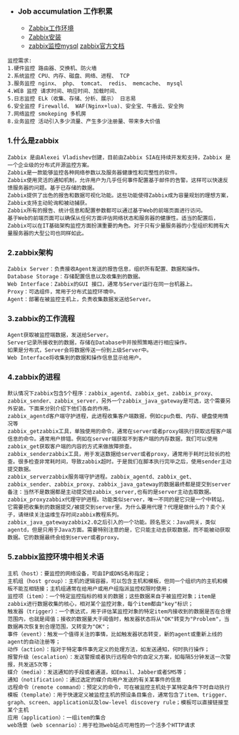 + ### Job accumulation 工作积累
    + [Zabbix工作环境](https://github.com/Kingserch/Job-accumulation/blob/Linux/Linux/Lnmp.md)
	+ [Zabbix安装](https://github.com/Kingserch/Job-accumulation/blob/zabbix/zabbix/zabbix%E5%AE%89%E8%A3%85.md)
	+ [zabbix监控mysql](https://github.com/Kingserch/Job-accumulation/blob/zabbix/zabbix/zabbix%E8%87%AA%E5%AE%9A%E4%B9%89key%E7%9B%91%E6%8E%A7mysql.md)
[zabbix官方文档](https://www.zabbix.com/documentation/4.0/zh/manual)
```
监控需求:
1.硬件监控 路由器、交换机、防火墙
2.系统监控 CPU、内存、磁盘、网络、进程、 TCP
3.服务监控 nginx、 php、 tomcat、 redis、 memcache、 mysql
4.WEB 监控 请求时间、响应时间、加载时间、
5.日志监控 ELk（收集、存储、分析、展示） 日志易
6.安全监控 Firewalld、 WAF(Nginx+lua)、安全宝、牛盾云、安全狗
7.网络监控 smokeping 多机房
8.业务监控 活动引入多少流量、产生多少注册量、带来多大价值
```
### 1.什么是zabbix
```
Zabbix 是由Alexei Vladishev创建，目前由Zabbix SIA在持续开发和支持，Zabbix 是一个企业级的分布式开源监控方案。  
Zabbix是一款能够监控各种网络参数以及服务器健康性和完整性的软件。
Zabbix使用灵活的通知机制，允许用户为几乎任何事件配置基于邮件的告警。这样可以快速反馈服务器的问题。基于已存储的数据。
Zabbix提供了出色的报告和数据可视化功能。这些功能使得Zabbix成为容量规划的理想方案，Zabbix支持主动轮询和被动捕获。
Zabbix所有的报告、统计信息和配置参数都可以通过基于Web的前端页面进行访问。
基于Web的前端页面可以确保从任何方面评估网络状态和服务器的健康性。适当的配置后，Zabbix可以在IT基础架构监控方面扮演重要的角色。对于只有少量服务器的小型组织和拥有大量服务器的大型公司也同样如此。
```
### 2.zabbix架构
```
Zabbix Server：负责接收Agent发送的报告信息，组织所有配置、数据和操作。
Database Storage：存储配置信息以及收集到的数据。
Web Interface：Zabbix的GUI 接口，通常与Server运行在同一台机器上。
Proxy：可选组件，常用于分布式监控环境中。
Agent：部署在被监控主机上，负责收集数据发送给Server。
```
### 3.zabbix的工作流程
```
Agent获取被监控端数据，发送给Server。
Server记录所接收到的数据，存储在Database中并按照策略进行相应操作。
如果是分布式，Server会将数据传送一份到上级Server中。
Web Interface将收集到的数据和操作信息显示给用户。
```
### 4.zabbix的进程
```
默认情况下zabbix包含5个程序：zabbix_agentd、zabbix_get、zabbix_proxy、zabbix_sender、zabbix_server，另外一个zabbix_java_gateway是可选，这个需要另外安装。下面来分别介绍下他们各自的作用。
zabbix_agentd客户端守护进程，此进程收集客户端数据，例如cpu负载、内存、硬盘使用情况等
zabbix_getzabbix工具，单独使用的命令，通常在server或者proxy端执行获取远程客户端信息的命令。通常用户排错。例如在server端获取不到客户端的内存数据，我们可以使用zabbix_get获取客户端的内容的方式来做故障排查。
zabbix_senderzabbix工具，用于发送数据给server或者proxy，通常用于耗时比较长的检查。很多检查非常耗时间，导致zabbix超时。于是我们在脚本执行完毕之后，使用sender主动提交数据。
zabbix_serverzabbix服务端守护进程。zabbix_agentd、zabbix_get、zabbix_sender、zabbix_proxy、zabbix_java_gateway的数据最终都是提交到server
备注：当然不是数据都是主动提交给zabbix_server,也有的是server主动去取数据。
zabbix_proxyzabbix代理守护进程。功能类似server，唯一不同的是它只是一个中转站，它需要把收集到的数据提交/被提交到server里。为什么要用代理？代理是做什么的？卖个关子，请继续关注运维生存时间zabbix教程系列。
zabbix_java_gatewayzabbix2.0之后引入的一个功能。顾名思义：Java网关，类似agentd，但是只用于Java方面。需要特别注意的是，它只能主动去获取数据，而不能被动获取数据。它的数据最终会给到server或者proxy。
```
### 5.zabbix监控环境中相关术语
```
主机（host）：要监控的网络设备，可由IP或DNS名称指定；
主机组（host group）：主机的逻辑容器，可以包含主机和模板，但同一个组织内的主机和模板不能互相链接；主机组通常在给用户或用户组指派监控权限时使用；
监控项（item）：一个特定监控指标的相关的数据；这些数据来自于被监控对象；item是zabbix进行数据收集的核心，相对某个监控对象，每个item都由"key"标识；
触发器（trigger）：一个表达式，用于评估某监控对象的特定item内接收到的数据是否在合理范围内，也就是阈值；接收的数据量大于阈值时，触发器状态将从"OK"转变为"Problem"，当数据再次恢复到合理范围，又转变为"OK"；
事件（event）：触发一个值得关注的事情，比如触发器状态转变，新的agent或重新上线的agent的自动注册等；
动作（action）：指对于特定事件事先定义的处理方法，如发送通知，何时执行操作；
报警升级（escalation）：发送警报或者执行远程命令的自定义方案，如每隔5分钟发送一次警报，共发送5次等；
媒介（media）：发送通知的手段或者通道，如Email、Jabber或者SMS等；
通知（notification）：通过选定的媒介向用户发送的有关某事件的信息
远程命令（remote command）：预定义的命令，可在被监控主机处于某特定条件下时自动执行
模板（template）：用于快速定义被监控主机的预设条目集合，通常包含了item、trigger、graph、screen、application以及low-level discovery rule；模板可以直接链接至某个主机
应用（application）：一组item的集合
web场景（web scennario）：用于检测web站点可用性的一个活多个HTTP请求
```
